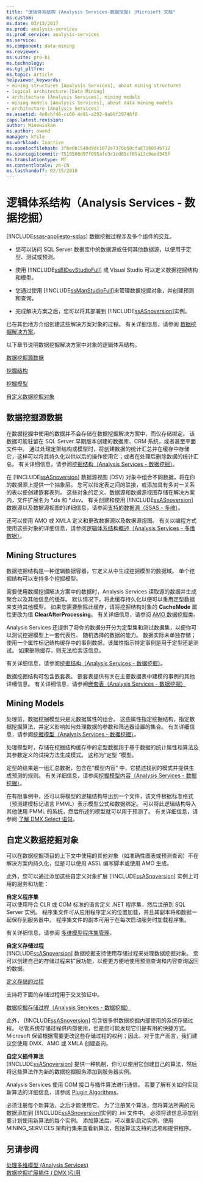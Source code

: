 ```yaml
---
title: "逻辑体系结构 (Analysis Services-数据挖掘) |Microsoft 文档"
ms.custom: 
ms.date: 03/13/2017
ms.prod: analysis-services
ms.prod_service: analysis-services
ms.service: 
ms.component: data-mining
ms.reviewer: 
ms.suite: pro-bi
ms.technology: 
ms.tgt_pltfrm: 
ms.topic: article
helpviewer_keywords:
- mining structures [Analysis Services], about mining structures
- logical architecture [Data Mining]
- architecture [Analysis Services], mining models
- mining models [Analysis Services], about data mining models
- architecture [Analysis Services]
ms.assetid: 4e0cbf46-cc60-4e91-a292-9a69f29746f0
caps.latest.revision: 
author: Minewiskan
ms.author: owend
manager: kfile
ms.workload: Inactive
ms.openlocfilehash: 3f6e0b1540d9dc1072e7370b50cfa8736894b712
ms.sourcegitcommit: 7519508d97f095afe3c1cd85cf09a13c9eed345f
ms.translationtype: MT
ms.contentlocale: zh-CN
ms.lasthandoff: 02/15/2018
---
```

# <a name="logical-architecture-analysis-services---data-mining"></a>逻辑体系结构（Analysis Services - 数据挖掘）
[!INCLUDE[ssas-appliesto-sqlas](../../includes/ssas-appliesto-sqlas.md)]
数据挖掘过程涉及多个组件的交互。  
  
-   您可以访问 SQL Server 数据库中的数据源或任何其他数据源，以便用于定型、测试或预测。  
  
-   使用 [!INCLUDE[ssBIDevStudioFull](../../includes/ssbidevstudiofull-md.md)] 或 Visual Studio 可以定义数据挖掘结构和模型。  
  
-   您通过使用 [!INCLUDE[ssManStudioFull](../../includes/ssmanstudiofull-md.md)]来管理数据挖掘对象，并创建预测和查询。  
  
-   完成解决方案之后，您可以将其部署到 [!INCLUDE[ssASnoversion](../../includes/ssasnoversion-md.md)]实例。  
  
 已在其他地方介绍创建这些解决方案对象的过程。 有关详细信息，请参阅 [数据挖掘解决方案](../../analysis-services/data-mining/data-mining-solutions.md)。  
  
 以下章节说明数据挖掘解决方案中对象的逻辑体系结构。  
  
 [数据挖掘源数据](#bkmk_SourceData)  
  
 [挖掘结构](#bkmk_Structures)  
  
 [挖掘模型](#bkmk_Models)  
  
 [自定义数据挖掘对象](#bkmk_CustomObjects)  
  
##  <a name="bkmk_SourceData"></a> 数据挖掘源数据  
 在数据挖掘中使用的数据并不会存储在数据挖掘解决方案中，而仅存储绑定。 该数据可能驻留在 SQL Server 早期版本创建的数据库、CRM 系统，或者甚至平面文件中。 通过处理定型结构或模型时，将创建数据的统计汇总并在缓存中存储它，这样可以将其持久化以供以后的操作使用它；或者在处理后删除数据的统计汇总。 有关详细信息，请参阅[挖掘结构（Analysis Services - 数据挖掘）](../../analysis-services/data-mining/mining-structures-analysis-services-data-mining.md)。  
  
 在 [!INCLUDE[ssASnoversion](../../includes/ssasnoversion-md.md)] 数据源视图 (DSV) 对象中组合不同数据，将在你的数据源上提供一个抽象层。 您可以指定表之间的联接，或添加具有多对一关系的表以便创建嵌套表列。 这些对象的定义、数据源和数据源视图存储在解决方案内，文件扩展名为 *.ds 和 \*.dsv。 有关创建和使用 [!INCLUDE[ssASnoversion](../../includes/ssasnoversion-md.md)] 数据源以及数据源视图的详细信息，请参阅[支持的数据源（SSAS - 多维）](../../analysis-services/multidimensional-models/supported-data-sources-ssas-multidimensional.md)。  
  
 还可以使用 AMO 或 XMLA 定义和更改数据源以及数据源视图。 有关以编程方式使用这些对象的详细信息，请参阅[逻辑体系结构概述（Analysis Services - 多维数据）](../../analysis-services/multidimensional-models/olap-logical/logical-architecture-overview-analysis-services-multidimensional-data.md)。  
  
  
##  <a name="bkmk_Structures"></a> Mining Structures  
 数据挖掘结构是一种逻辑数据容器，它定义从中生成挖掘模型的数据域。 单个挖掘结构可以支持多个挖掘模型。  
  
 需要使用数据挖掘解决方案中的数据时，Analysis Services 读取源的数据并生成聚合以及其他信息的缓存。 默认情况下，将此缓存持久化以便可以重用定型数据来支持其他模型。 如果您需要删除此缓存，请将挖掘结构对象的 **CacheMode** 属性更改为值 **ClearAfterProcessing**。 有关详细信息，请参阅 [AMO 数据挖掘类](../../analysis-services/multidimensional-models/analysis-management-objects/amo-data-mining-classes.md)。  
  
 Analysis Services 还提供了将你的数据分开分为定型集和测试数据集，以便你可以测试挖掘模型上一套代表性、 随机选择的数据的能力。 数据实际未单独存储；使用一个属性标记结构缓存中的事例数据，该属性指示特定事例是用于定型还是测试。 如果删除缓存，则无法检索该信息。  
  
 有关详细信息，请参阅[挖掘结构（Analysis Services - 数据挖掘）](../../analysis-services/data-mining/mining-structures-analysis-services-data-mining.md)。  
  
 数据挖掘结构可包含嵌套表。 嵌套表提供有关在主要数据表中建模的事例的其他详细信息。 有关详细信息，请参阅[嵌套表（Analysis Services - 数据挖掘）](../../analysis-services/data-mining/nested-tables-analysis-services-data-mining.md)  
  
  
##  <a name="bkmk_Models"></a> Mining Models  
 处理前，数据挖掘模型只是元数据属性的组合。 这些属性指定挖掘结构，指定数据挖掘算法，并定义影响如何处理数据的参数和筛选器设置的集合。 有关详细信息，请参阅[挖掘模型（Analysis Services - 数据挖掘）](../../analysis-services/data-mining/mining-models-analysis-services-data-mining.md)。  
  
 处理模型时，存储在挖掘结构缓存中的定型数据用于基于数据的统计属性和算法及其参数定义的试探方法生成模式。 这称为“定型  ”模型。  
  
 定型的结果是一组汇总数据，包含在“模型内容” 中，它描述找到的模式并提供生成预测的规则。 有关详细信息，请参阅[挖掘模型内容（Analysis Services - 数据挖掘）](../../analysis-services/data-mining/mining-model-content-analysis-services-data-mining.md)。  
  
 在有限事例中，还可以将模型的逻辑结构导出到一个文件，该文件根据标准格式（预测建模标记语言 PMML）表示模型公式和数据绑定。 可以将此逻辑结构导入其他使用 PMML 的系统，然后所述的模型就可以用于预测了。 有关详细信息，请参阅 [了解 DMX Select 语句](../../dmx/understanding-the-dmx-select-statement.md)。  
  
  
##  <a name="bkmk_CustomObjects"></a> 自定义数据挖掘对象  
 可以在数据挖掘项目的上下文中使用的其他对象（如准确性图表或预测查询）不在解决方案内持久化，但是可以使用 ASSL 编写脚本或使用 AMO 生成。  
  
 此外，您可以通过添加这些自定义对象扩展 [!INCLUDE[ssASnoversion](../../includes/ssasnoversion-md.md)] 实例上可用的服务和功能：  
  
 **自定义程序集**  
 可以使用符合 CLR 或 COM 标准的语言定义 .NET 程序集，然后注册到 SQL Server 实例。 程序集文件可从应用程序定义的位置加载，并且其副本将和数据一起保存到服务器中。 程序集文件的副本可用于在每次启动服务时加载程序集。  
  
 有关详细信息，请参阅 [多维模型程序集管理](../../analysis-services/multidimensional-models/multidimensional-model-assemblies-management.md)。  
  
 **自定义存储过程**  
 [!INCLUDE[ssASnoversion](../../includes/ssasnoversion-md.md)] 数据挖掘支持使用存储过程来处理数据挖掘对象。 您可以创建自己的存储过程来扩展功能，以便更方便地使用预测查询和内容查询返回的数据。  
  
 [定义存储的过程](../../analysis-services/multidimensional-models-extending-olap-stored-procedures/defining-stored-procedures.md)  
  
 支持将下面的存储过程用于交叉验证中。  
  
 [数据挖掘存储过程（Analysis Services - 数据挖掘）](../../analysis-services/data-mining/data-mining-stored-procedures-analysis-services-data-mining.md)  
  
 此外， [!INCLUDE[ssASnoversion](../../includes/ssasnoversion-md.md)] 包含很多供数据挖掘内部使用的系统存储过程。 尽管系统存储过程供内部使用，但是您可能发现它们是有用的快捷方式。 Microsoft 保留根据需要更改这些存储过程的权利；因此，对于生产而言，我们建议您使用 DMX、AMO 或 XMLA 创建查询。  
  
 **自定义插件算法**  
 [!INCLUDE[ssASnoversion](../../includes/ssasnoversion-md.md)] 提供一种机制，你可以使用它创建自己的算法，然后将这些算法作为新的数据挖掘服务添加到服务器实例。  
  
 Analysis Services 使用 COM 接口与插件算法进行通信。 若要了解有关如何实现新算法的详细信息，请参阅 [Plugin Algorithms](../../analysis-services/data-mining/plugin-algorithms.md)。  
  
 必须注册每个新算法，之后才能使用它。 为了注册某个算法，您将算法所需的元数据添加到 [!INCLUDE[ssASnoversion](../../includes/ssasnoversion-md.md)]实例的 .ini 文件中。 必须将该信息添加到要计划使用新算法的每个实例。 添加算法后，可以重新启动实例，使用 MINING_SERVICES 架构行集来查看新算法，包括算法支持的选项和提供程序。  
  
  
## <a name="see-also"></a>另请参阅  
 [处理多维模型 (Analysis Services)](../../analysis-services/multidimensional-models/processing-a-multidimensional-model-analysis-services.md)   
 [数据挖掘扩展插件 &#40; DMX &#41;引用](../../dmx/data-mining-extensions-dmx-reference.md)  
  
  
